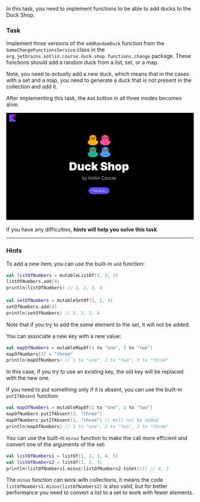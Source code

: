 In this task, you need to implement functions to be able to
add ducks to the Duck Shop.

### Task

Implement three versions of the `addRandomDuck` function from the `GameChangeFunctionsService` class in
the `org.jetbrains.kotlin.course.duck.shop.functions.change` package.
These functions should add a random duck from a list, set, or a map.

Note, you need to _actually_ add a new duck, which means that in the cases with a set and a map, you 
need to generate a duck that is not present in the collection and add it.

After implementing this task, the `Add` button in all three modes becomes alive.

<div class="hint" title="Click me to view the expected state of the application after completing this task">

![Current state](../../utils/src/main/resources/images/duck/shop/states/state_5.gif)

</div>

If you have any difficulties, **hints will help you solve this task**.

----

### Hints

<div class="hint" title="Click me to learn how to add a new item to a list or set">

To add a new item, you can use the built-in `add` function:
```kotlin
val listOfNumbers = mutableListOf(1, 2, 3)
listOfNumbers.add(4)
println(listOfNumbers) // 1, 2, 3, 4

val setOfNumbers = mutableSetOf(1, 2, 3)
setOfNumbers.add(4)
println(setOfNumbers) // 1, 2, 3, 4
```

Note that if you try to add the _same_ element to the set, it will not be added.
</div>

<div class="hint" title="Click me to learn how to add a new item to a map">

You can associate a new key with a new value:
```kotlin
val mapOfNumbers = mutableMapOf(1 to "one", 2 to "two")
mapOfNumbers[3] = "three"
println(mapOfNumbers) // 1 to "one", 2 to "two", 3 to "three"
```

In this case, if you try to use an existing key, the old key will be replaced with the new one.

If you need to put something only if it is absent, you can use the built-in `putIfAbsent` function:
```kotlin
val mapOfNumbers = mutableMapOf(1 to "one", 2 to "two")
mapOfNumbers.putIfAbsent(3, "three")
mapOfNumbers.putIfAbsent(3, "three") // Will not be added
println(mapOfNumbers) // 1 to "one", 2 to "two", 3 to "three"
```
</div>

<div class="hint" title="Click me to learn how to find the difference between two lists">

You can use the built-in `minus` function to make the call more efficient and convert one of the arguments of the set:
```kotlin
val listOfNumbers1 = listOf(1, 2, 3, 4, 5)
val listOfNumbers2 = listOf(1, 2, 3)
println(listOfNumbers1.minus(listOfNumbers2.toSet())) // 4, 5
```

The `minus` function can work with collections, it means the code `listOfNumbers1.minus(listOfNumbers2)` is also valid, 
but for better performance you need to convert a list to a set to work with fewer elements.
</div>
